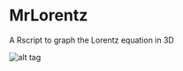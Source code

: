 # MrLorentz
 
 A Rscript to graph the Lorentz equation in 3D
 
 ![alt tag](http://www.github.com/anuj2054/LorentzEquations/output.png "Description goes here")
